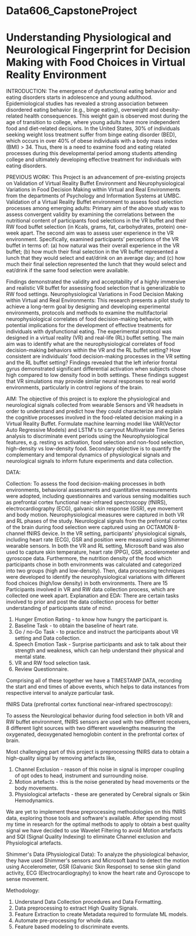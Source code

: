 # Data606_CapstoneProject

# Understanding Physiological and Neurological Fingerprint for Decision Making with Food Choices in Virtual Reality Environment 

INTRODUCTION:
 The emergence of dysfunctional eating behavior and eating disorders starts in adolescence and young adulthood. Epidemiological studies has revealed a strong association between disordered eating behavior (e.g., binge eating), overweight and obesity-related health consequences. This weight gain is observed most during the age of transition to college, where young adults have more independent food and diet-related decisions. In the United States, 30% of individuals seeking weight loss treatment suffer from binge eating disorder (BED), which occurs in over 40% of obese individuals with a body mass index (BMI) > 34. Thus, there is a need to examine food and eating related processes during this developmental period among students attending college and ultimately developing effective treatment for individuals with eating disorders. 
 
PREVIOUS WORK:
 This Project is an advancement of pre-existing projects on Validation of Virtual Reality Buffet Environment and Neurophysiological Variations in Food Decision Making within Virtual and Real Environments from the departments of Psychology and Information Systems at UMBC. 
Validation of a Virtual Reality Buffet environment to assess food selection processes among emerging adults: 
Primary aim of the above study was to assess convergent validity by examining the correlations between the nutritional content of participants food selections in the VR buffet and their RW food buffet selection (in Kcals, grams, fat, carbohydrates, protein) one-week apart. The second aim was to assess user experience in the VR environment. Specifically, examined participants’ perceptions of the VR buffet in terms of: (a) how natural was their overall experience in the VR buffet; (b) how much their final selection in the VR buffet represented a lunch that they would select and eat/drink on an average day; and (c) how much their final selection represented the lunch that they would select and eat/drink if the same food selection were available. 
   
Findings demonstrated the validity and acceptability of a highly immersive and realistic VR buffet for assessing food selection that is generalizable to RW food settings. 
Neurophysiological Variations in Food Decision Making within Virtual and Real Environments: 
This research presents a pilot study to achieve a long-term goal by designing and developing experimental environments, protocols and methods to examine the multifactorial neurophysiological correlates of food decision-making behavior, with potential implications for the development of effective treatments for individuals with dysfunctional eating. The experimental protocol was designed in a virtual reality (VR) and real-life (RL) buffet setting. The main aim was to identify what are the neurophysiological correlates of food decision-making behaviors within the VR and the RL buffet setting? How consistent are individuals’ food decision-making processes in the VR setting and the RL buffet setting? 
Findings revealed that the left inferior frontal gyrus demonstrated significant differential activation when subjects chose high compared to low density food in both settings. These findings suggest that VR simulations may provide similar neural responses to real world environments, particularly in control regions of the brain. 

AIM:
The objective of this project is to explore the physiological and neurological signals collected from wearable Sensors and VR headsets in order to understand and predict how they could characterize and explain the cognitive processes involved in the food-related decision making in a Virtual Reality Buffet. Formulate machine learning model like VAR(Vector Auto Regressive Models) and LSTM's to carryout Multivariate Time Series analysis to discriminate event periods using the Neurophysiological features, e.g. resting vs activation, food selection and non-food selection, high-density vs low-density food. Secondary objective is to quantify the complementary and temporal dynamics of physiological signals and neurological signals to inform future experiments and data collection.

DATA:

Collection:
To assess the food decision-making processes in both environments, behavioral assessments and quantitative measurements were adopted, including questionnaires and various sensing modalities such as prefrontal cortex functional near-infrared spectroscopy (fNIRS), electrocardiography (ECG), galvanic skin response (GSR), eye movement and body motion. Neurophysiological measures were captured in both VR and RL phases of the study. Neurological signals from the prefrontal cortex of the brain during food selection were captured using an OCTAMON 8-channel fNIRS device. In the VR setting, participants’ physiological signals, including heart rate (ECG), GSR and position were measured using Shimmer wearable sensors. In both the VR and RL setting, Microsoft band was also used to capture skin temperature, heart rate (PPG), GSR, accelerometer and gyroscope data.  Furthermore, the nutrition density of the food which participants chose in both environments was calculated and categorized into two groups (high and low-density). Then, data processing techniques were developed to identify the neurophysiological variations with different food choices (high/low density) in both environments. There are 15 Participants involved in VR and RW data collection process, which are collected one week apart. 
Explanation and EDA:
There are certain tasks involved to prior and post the data collection process for better understanding of participants state of mind.
1.	Hunger Emotion Rating - to know how hungry the participant is.
2.	Baseline Task - to obtain the baseline of heart rate.
3.	Go / no-Go Task - to practice and instruct the participants about VR setting and Data collection.
4.	Speech Emotion Task - Surprise participants and ask to talk about their strength and weakness, which can help understand their physical and mental state. 
5.	VR and RW food selection task.
6.	Review Questionnaire.

Comprising all of these together we have a TIMESTAMP DATA, recording the start and end times of above events, which helps to data instances from respective interval to analyze particular task.

fNIRS Data (prefrontal cortex functional near-infrared spectroscopy):

To assess the Neurological behavior during food selection in both VR and RW buffet environment, fNIRS sensors are used with two different receivers, 8 different light sources with two different wavelengths measuring the oxygenated, deoxygenated hemoglobin content in the prefrontal cortex of brain.

Most challenging part of this project is preprocessing fNIRS data to obtain a high-quality signal by removing artefacts like,
1. Channel Exclusion - reason of this noise in signal is improper coupling of opt odes to head, instrument and surrounding noise.
2.  Motion artefacts - this is the noise generated by head movements or the body movements.
3. Physiological artefacts - these are generated by Cerebral signals or Skin Hemodynamics.

 
 
We are yet to implement these preprocessing methodologies on this fNIRS data, exploring those tools and software's available. After spending most my time in research for the optimal methods to apply to obtain a best quality signal we have decided to use Wavelet Filtering to avoid Motion artefacts and SQI (Signal Quality Indexing) to eliminate Channel exclusion and Physiological artefacts.

Shimmer's Data (Physiological Data):
To analyze the physiological behavior, they have used Shimmer's sensors and Microsoft band to detect the motion using Accelerometer, GSR (Galvanic Skin Response) to sense skin gland activity, ECG (Electrocardiography) to know the heart rate and Gyroscope to sense movement.

 

Methodology:
1. Understand Data Collection procedures and Data Formatting.
2. Data preprocessing to extract High Quality Signals.
3. Feature Extraction to create Metadata required to formulate ML models.
4. Automate pre-processing for whole data.
5. Feature based modeling to discriminate events.
